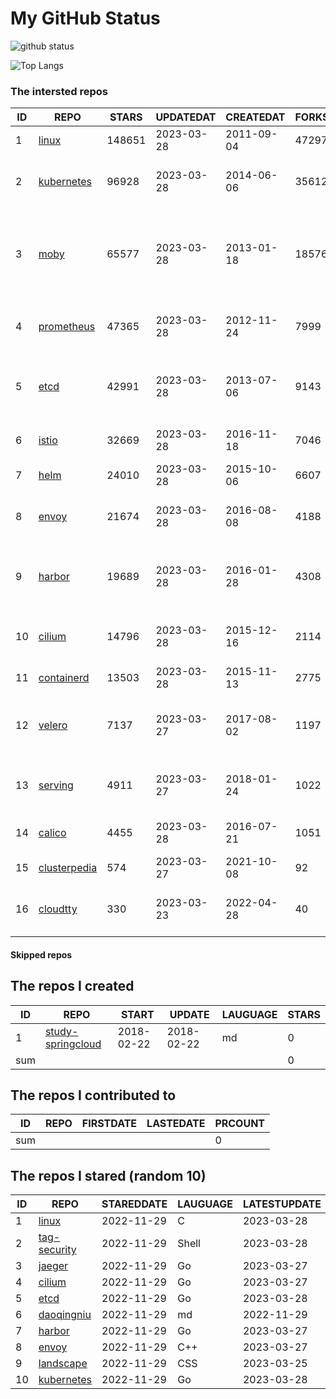 # My GitHub Status

<img src="https://github-readme-stats-1.yihong0618.vercel.app/api?username=daoqingniu&show_icons=true&&&hide_title=true&count_private=true" alt="github status" />

![Top Langs](https://github-readme-stats-1.yihong0618.vercel.app/api/top-langs/?username=daoqingniu&layout=compact)

<!--START_SECTION:github_repos-->
### The intersted repos
| ID |                              REPO                               | STARS  | UPDATEDAT  | CREATEDAT  | FORKSCOUNT |                                              DESCRIPTIONS                                              |
|----|-----------------------------------------------------------------|--------|------------|------------|------------|--------------------------------------------------------------------------------------------------------|
|  1 | [linux](https://github.com/torvalds/linux)                      | 148651 | 2023-03-28 | 2011-09-04 |      47297 | Linux kernel source tree                                                                               |
|  2 | [kubernetes](https://github.com/kubernetes/kubernetes)          |  96928 | 2023-03-28 | 2014-06-06 |      35612 | Production-Grade Container Scheduling and Management                                                   |
|  3 | [moby](https://github.com/moby/moby)                            |  65577 | 2023-03-28 | 2013-01-18 |      18576 | Moby Project - a collaborative project for the container ecosystem to assemble container-based systems |
|  4 | [prometheus](https://github.com/prometheus/prometheus)          |  47365 | 2023-03-28 | 2012-11-24 |       7999 | The Prometheus monitoring system and time series database.                                             |
|  5 | [etcd](https://github.com/etcd-io/etcd)                         |  42991 | 2023-03-28 | 2013-07-06 |       9143 | Distributed reliable key-value store for the most critical data of a distributed system                |
|  6 | [istio](https://github.com/istio/istio)                         |  32669 | 2023-03-28 | 2016-11-18 |       7046 | Connect, secure, control, and observe services.                                                        |
|  7 | [helm](https://github.com/helm/helm)                            |  24010 | 2023-03-28 | 2015-10-06 |       6607 | The Kubernetes Package Manager                                                                         |
|  8 | [envoy](https://github.com/envoyproxy/envoy)                    |  21674 | 2023-03-28 | 2016-08-08 |       4188 | Cloud-native high-performance edge/middle/service proxy                                                |
|  9 | [harbor](https://github.com/goharbor/harbor)                    |  19689 | 2023-03-28 | 2016-01-28 |       4308 | An open source trusted cloud native registry project that stores, signs, and scans content.            |
| 10 | [cilium](https://github.com/cilium/cilium)                      |  14796 | 2023-03-28 | 2015-12-16 |       2114 | eBPF-based Networking, Security, and Observability                                                     |
| 11 | [containerd](https://github.com/containerd/containerd)          |  13503 | 2023-03-28 | 2015-11-13 |       2775 | An open and reliable container runtime                                                                 |
| 12 | [velero](https://github.com/vmware-tanzu/velero)                |   7137 | 2023-03-27 | 2017-08-02 |       1197 | Backup and migrate Kubernetes applications and their persistent volumes                                |
| 13 | [serving](https://github.com/knative/serving)                   |   4911 | 2023-03-27 | 2018-01-24 |       1022 | Kubernetes-based, scale-to-zero, request-driven compute                                                |
| 14 | [calico](https://github.com/projectcalico/calico)               |   4455 | 2023-03-28 | 2016-07-21 |       1051 | Cloud native networking and network security                                                           |
| 15 | [clusterpedia](https://github.com/clusterpedia-io/clusterpedia) |    574 | 2023-03-27 | 2021-10-08 |         92 | The Encyclopedia of Kubernetes clusters                                                                |
| 16 | [cloudtty](https://github.com/cloudtty/cloudtty)                |    330 | 2023-03-23 | 2022-04-28 |         40 | A Friendly Kubernetes CloudShell (Web Terminal) !                                                      |



#### Skipped repos
<!--END_SECTION:github_repos-->

<!--START_SECTION:my_github-->
## The repos I created
| ID  |                                 REPO                                 |   START    |   UPDATE   | LAUGUAGE | STARS |
|-----|----------------------------------------------------------------------|------------|------------|----------|-------|
|   1 | [study-springcloud](https://github.com/daoqingniu/study-springcloud) | 2018-02-22 | 2018-02-22 | md       |     0 |
| sum |                                                                      |            |            |          |     0 |

## The repos I contributed to
| ID  | REPO | FIRSTDATE | LASTEDATE | PRCOUNT |
|-----|------|-----------|-----------|---------|
| sum |      |           |           |       0 |

## The repos I stared (random 10)
| ID |                          REPO                          | STAREDDATE | LAUGUAGE | LATESTUPDATE |
|----|--------------------------------------------------------|------------|----------|--------------|
|  1 | [linux](https://github.com/torvalds/linux)             | 2022-11-29 | C        | 2023-03-28   |
|  2 | [tag-security](https://github.com/cncf/tag-security)   | 2022-11-29 | Shell    | 2023-03-28   |
|  3 | [jaeger](https://github.com/jaegertracing/jaeger)      | 2022-11-29 | Go       | 2023-03-27   |
|  4 | [cilium](https://github.com/cilium/cilium)             | 2022-11-29 | Go       | 2023-03-27   |
|  5 | [etcd](https://github.com/etcd-io/etcd)                | 2022-11-29 | Go       | 2023-03-28   |
|  6 | [daoqingniu](https://github.com/daoqingniu/daoqingniu) | 2022-11-29 | md       | 2022-11-29   |
|  7 | [harbor](https://github.com/goharbor/harbor)           | 2022-11-29 | Go       | 2023-03-27   |
|  8 | [envoy](https://github.com/envoyproxy/envoy)           | 2022-11-29 | C++      | 2023-03-27   |
|  9 | [landscape](https://github.com/cncf/landscape)         | 2022-11-29 | CSS      | 2023-03-25   |
| 10 | [kubernetes](https://github.com/kubernetes/kubernetes) | 2022-11-29 | Go       | 2023-03-28   |

<!--END_SECTION:my_github-->
